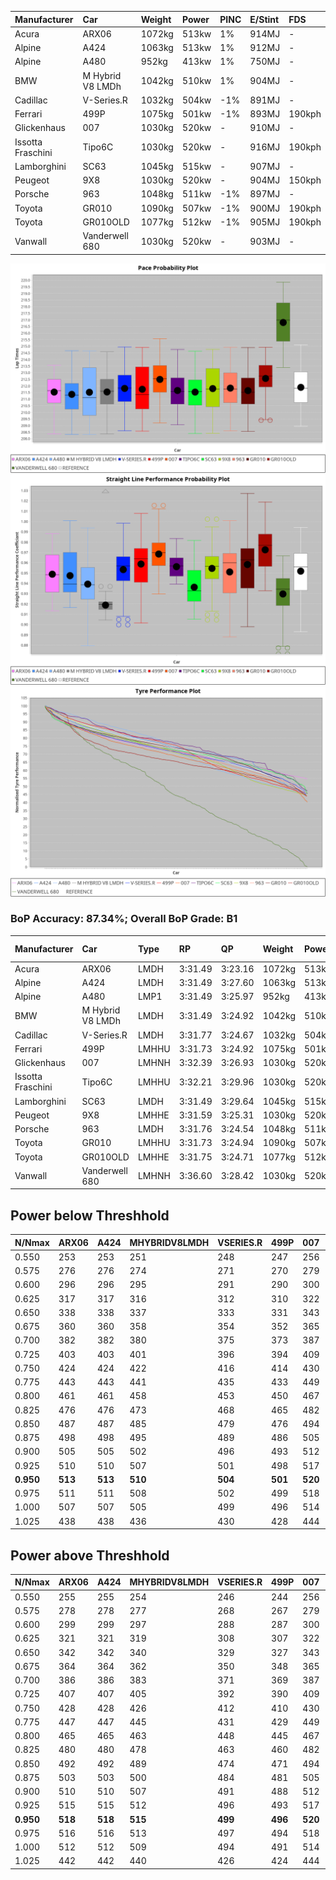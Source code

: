 |Manufacturer|Car|Weight|Power|PINC|E/Stint|FDS|
|:-|:-|:-|:-|:-|:-|:-|
|Acura|ARX06|1072kg|513kw|1%|914MJ|-|
|Alpine|A424|1063kg|513kw|1%|912MJ|-|
|Alpine|A480|952kg|413kw|1%|750MJ|-|
|BMW|M Hybrid V8 LMDh|1042kg|510kw|1%|904MJ|-|
|Cadillac|V-Series.R|1032kg|504kw|-1%|891MJ|-|
|Ferrari|499P|1075kg|501kw|-1%|893MJ|190kph|
|Glickenhaus|007|1030kg|520kw|-|910MJ|-|
|Issotta Fraschini|Tipo6C|1030kg|520kw|-|916MJ|190kph|
|Lamborghini|SC63|1045kg|515kw|-|907MJ|-|
|Peugeot|9X8|1030kg|520kw|-|904MJ|150kph|
|Porsche|963|1048kg|511kw|-1%|897MJ|-|
|Toyota|GR010|1090kg|507kw|-1%|900MJ|190kph|
|Toyota|GR010OLD|1077kg|512kw|-1%|905MJ|190kph|
|Vanwall|Vanderwell 680|1030kg|520kw|-|903MJ|-|

![PACECHART](./IMG/ACOMETHOD.png)
![STRAIGHTLINEPERFORMANCECHART](./IMG/ACOMETHOD_sp.png)
![TYREPERFORMANCECHART](./IMG/ACOMETHOD_tw.png)

### BoP Accuracy: 87.34%; Overall BoP Grade: B1
|Manufacturer|Car|Type|RP|QP|Weight|Power¹|Threshhold|PINC|Power²|E/Stint|AVG Vmax|FDS|RDLC|L/Stint|BOP-Grade|ModelAccuracy|ModelPoints|Match%|
|:-|:-|:-|:-|:-|:-|:-|:-|:-|:-|:-|:-|:-|:-|:-|:-|:-|:-|:-|
|Acura|ARX06|LMDH|3:31.49|3:23.16|1072kg|513kw|210.0kph|1%|518kw|914MJ|328.09kph|-|0.99|12|-C2|100.00%|995|74.34%|
|Alpine|A424|LMDH|3:31.49|3:27.60|1063kg|513kw|210.0kph|1%|518kw|912MJ|328.19kph|-|1.00|12|~A1|81.15%|521|97.17%|
|Alpine|A480|LMP1|3:31.49|3:25.97|952kg|413kw|210.0kph|1%|417kw|750MJ|323.74kph|-|0.97|11|~A1|67.92%|957|100.00%|
|BMW|M Hybrid V8 LMDh|LMDH|3:31.49|3:24.92|1042kg|510kw|210.0kph|1%|515kw|904MJ|324.98kph|-|1.03|12|-B1|98.60%|1690|87.24%|
|Cadillac|V-Series.R|LMDH|3:31.77|3:24.67|1032kg|504kw|210.0kph|-1%|499kw|891MJ|328.71kph|-|1.03|12|+A2|91.10%|1770|94.66%|
|Ferrari|499P|LMHHU|3:31.73|3:24.92|1075kg|501kw|210.0kph|-1%|496kw|893MJ|328.22kph|190kph|1.02|12|~A1|84.26%|2292|100.00%|
|Glickenhaus|007|LMHNH|3:32.39|3:26.93|1030kg|520kw|210.0kph|-|520kw|910MJ|333.44kph|-|0.96|12|~A1|94.63%|1605|100.00%|
|Issotta Fraschini|Tipo6C|LMHHU|3:32.21|3:29.96|1030kg|520kw|210.0kph|-|520kw|916MJ|331.32kph|190kph|1.08|12|+B1|66.67%|96|86.66%|
|Lamborghini|SC63|LMDH|3:31.49|3:29.64|1045kg|515kw|210.0kph|-|515kw|907MJ|326.86kph|-|1.05|12|+B1|96.77%|419|88.27%|
|Peugeot|9X8|LMHHE|3:31.59|3:25.31|1030kg|520kw|210.0kph|-|520kw|904MJ|330.17kph|150kph|1.04|12|~A1|83.63%|2468|98.32%|
|Porsche|963|LMDH|3:31.76|3:24.54|1048kg|511kw|210.0kph|-1%|506kw|897MJ|328.76kph|-|1.01|12|~A1|93.14%|5746|97.46%|
|Toyota|GR010|LMHHU|3:31.73|3:24.94|1090kg|507kw|210.0kph|-1%|502kw|900MJ|328.06kph|190kph|1.00|12|~A1|87.37%|3154|99.84%|
|Toyota|GR010OLD|LMHHE|3:31.75|3:24.71|1077kg|512kw|210.0kph|-1%|507kw|905MJ|331.40kph|190kph|1.01|12|~A1|89.81%|1393|99.05%|
|Vanwall|Vanderwell 680|LMHNH|3:36.60|3:28.42|1030kg|520kw|210.0kph|-|520kw|903MJ|325.93kph|-|1.01|12|+Ω2|90.28%|604|-0.19%|

## Power below Threshhold
|N/Nmax|ARX06|A424|MHYBRIDV8LMDH|VSERIES.R|499P|007|TIPO6C|SC63|9X8|963|GR010|GR010OLD|VANDERWELL680|​|RPM|A480|
|:-|:-|:-|:-|:-|:-|:-|:-|:-|:-|:-|:-|:-|:-|:-|:-|:-|
|0.550|253|253|251|248|247|256|256|254|256|252|250|252|256|​|--|-|
|0.575|276|276|274|271|270|279|279|277|279|275|273|275|279|​|--|-|
|0.600|296|296|295|291|290|300|300|297|300|295|293|296|300|​|--|-|
|0.625|317|317|316|312|310|322|322|319|322|316|314|317|322|​|--|-|
|0.650|338|338|337|333|331|343|343|340|343|337|335|338|343|​|--|-|
|0.675|360|360|358|354|352|365|365|362|365|359|356|359|365|​|--|-|
|0.700|382|382|380|375|373|387|387|383|387|380|377|381|387|​|--|-|
|0.725|403|403|401|396|394|409|409|405|409|402|399|403|409|​|--|-|
|0.750|424|424|422|416|414|430|430|426|430|422|419|423|430|​|--|-|
|0.775|443|443|441|435|433|449|449|445|449|441|438|442|449|​|5000|243|
|0.800|461|461|458|453|450|467|467|463|467|459|455|460|467|​|5500|287|
|0.825|476|476|473|468|465|482|482|478|482|474|470|475|482|​|6000|321|
|0.850|487|487|485|479|476|494|494|489|494|485|482|486|494|​|6500|362|
|0.875|498|498|495|489|486|505|505|500|505|496|492|497|505|​|7000|405|
|0.900|505|505|502|496|493|512|512|507|512|503|499|504|512|​|7500|415|
|0.925|510|510|507|501|498|517|517|512|517|508|504|509|517|​|8000|411|
|**0.950**|**513**|**513**|**510**|**504**|**501**|**520**|**520**|**515**|**520**|**511**|**507**|**512**|**520**|**​**|**8500**|**414**|
|0.975|511|511|508|502|499|518|518|513|518|509|505|510|518|​|9000|207|
|1.000|507|507|505|499|496|514|514|509|514|505|502|506|514|​|--|-|
|1.025|438|438|436|430|428|444|444|440|444|436|433|437|444|​|--|-|

## Power above Threshhold
|N/Nmax|ARX06|A424|MHYBRIDV8LMDH|VSERIES.R|499P|007|TIPO6C|SC63|9X8|963|GR010|GR010OLD|VANDERWELL680|​|RPM|A480|
|:-|:-|:-|:-|:-|:-|:-|:-|:-|:-|:-|:-|:-|:-|:-|:-|:-|
|0.550|255|255|254|246|244|256|256|254|256|249|247|250|256|​|--|-|
|0.575|278|278|277|268|267|279|279|277|279|272|270|273|279|​|--|-|
|0.600|299|299|297|288|287|300|300|297|300|292|290|293|300|​|--|-|
|0.625|321|321|319|308|307|322|322|319|322|313|310|314|322|​|--|-|
|0.650|342|342|340|329|327|343|343|340|343|334|331|335|343|​|--|-|
|0.675|364|364|362|350|348|365|365|362|365|355|352|356|365|​|--|-|
|0.700|386|386|383|371|369|387|387|383|387|377|374|377|387|​|--|-|
|0.725|407|407|405|392|390|409|409|405|409|398|395|399|409|​|--|-|
|0.750|428|428|426|412|410|430|430|426|430|418|415|419|430|​|--|-|
|0.775|447|447|445|431|429|449|449|445|449|437|434|438|449|​|5000|243|
|0.800|465|465|463|448|445|467|467|463|467|454|451|455|467|​|5500|287|
|0.825|480|480|478|463|460|482|482|478|482|469|466|470|482|​|6000|321|
|0.850|492|492|489|474|471|494|494|489|494|481|477|482|494|​|6500|362|
|0.875|503|503|500|484|481|505|505|500|505|491|487|492|505|​|7000|405|
|0.900|510|510|507|491|488|512|512|507|512|498|494|499|512|​|7500|415|
|0.925|515|515|512|496|493|517|517|512|517|503|499|504|517|​|8000|411|
|**0.950**|**518**|**518**|**515**|**499**|**496**|**520**|**520**|**515**|**520**|**506**|**502**|**507**|**520**|**​**|**8500**|**414**|
|0.975|516|516|513|497|494|518|518|513|518|504|500|505|518|​|9000|207|
|1.000|512|512|509|494|491|514|514|509|514|501|497|502|514|​|--|-|
|1.025|442|442|440|426|424|444|444|440|444|432|429|433|444|​|--|-|
